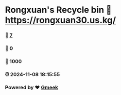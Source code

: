 # Rongxuan's Recycle bin  :link: https://rongxuan30.us.kg/
### :page_facing_up: [7](https://rongxuan2022.github.io/tag.html) 
### :speech_balloon: 0 
### :hibiscus: 1000 
### :alarm_clock: 2024-11-08 18:15:55 
### Powered by :heart: [Gmeek](https://github.com/Meekdai/Gmeek)
